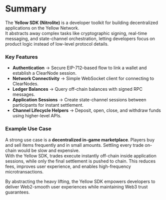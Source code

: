 # Summary

The **Yellow SDK (Nitrolite)** is a developer toolkit for building decentralized applications on the Yellow Network.  
It abstracts away complex tasks like cryptographic signing, real-time messaging, and state-channel orchestration, letting developers focus on product logic instead of low-level protocol details.

### Key Features
- **Authentication** → Secure EIP-712–based flow to link a wallet and establish a ClearNode session.
- **Network Connectivity** → Simple WebSocket client for connecting to ClearNodes.
- **Ledger Balances** → Query off-chain balances with signed RPC messages.
- **Application Sessions** → Create state-channel sessions between participants for instant settlement.
- **Channel Lifecycle Helpers** → Deposit, open, close, and withdraw funds using higher-level APIs.

### Example Use Case
A strong use case is a **decentralized in-game marketplace**. Players buy and sell items frequently and in small amounts. Settling every trade on-chain would be slow and expensive.  
With the Yellow SDK, trades execute instantly off-chain inside application sessions, while only the final settlement is pushed to chain. This reduces fees, improves user experience, and enables high-frequency microtransactions.

By abstracting the heavy lifting, the Yellow SDK empowers developers to deliver Web2-smooth user experiences while maintaining Web3 trust guarantees.
